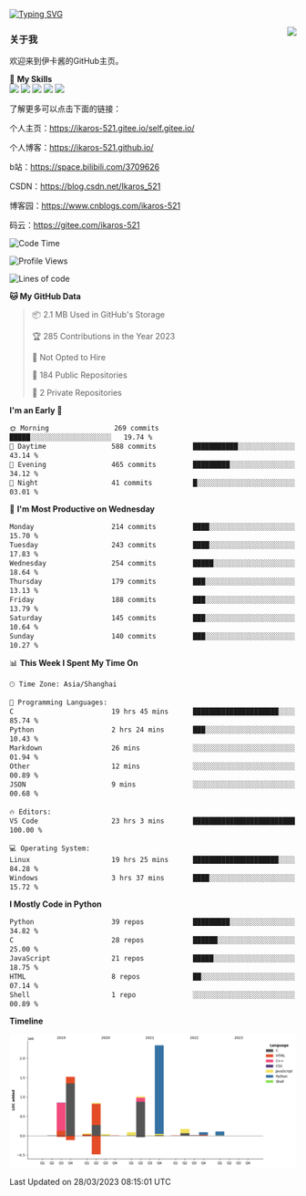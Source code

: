 [![Typing SVG](https://readme-typing-svg.herokuapp.com?size=25&duration=2500&color=8C43EA&vCenter=true&width=200&height=40&lines=Hi+Welcome+%F0%9F%91%8B%F0%9F%8F%BB;I'm+Love丶伊卡洛斯)](https://git.io/typing-svg)

<a href="#">
  <img align="right" src="https://github-readme-stats.vercel.app/api?username=Ikaros-521&count_private=true&show_icons=true&bg_color=15,f2f7fd,E0EAFC" />
</a>

### 关于我

欢迎来到伊卡酱的GitHub主页。

🌟 **My Skills**  
![](https://img.shields.io/badge/-C-A8B9CC?style=flat-square&logo=C&logoColor=fff)
![](https://img.shields.io/badge/-Python-3776AB?style=flat-square&logo=Python&logoColor=fff)
![](https://img.shields.io/badge/-JavaScript-F7DF1E?style=flat-square&logo=JavaScript&logoColor=fff)
![](https://img.shields.io/badge/-C++-00599C?style=flat-square&logo=Cpp&logoColor=fff)
![](https://img.shields.io/badge/-Linux-000000?style=flat-square&logo=Linux&logoColor=fff)

了解更多可以点击下面的链接：

个人主页：https://ikaros-521.gitee.io/self.gitee.io/

个人博客：https://ikaros-521.github.io/   

b站：https://space.bilibili.com/3709626

CSDN：https://blog.csdn.net/Ikaros_521

博客园：https://www.cnblogs.com/ikaros-521

码云：https://gitee.com/ikaros-521

<!--START_SECTION:waka-->
![Code Time](http://img.shields.io/badge/Code%20Time-70%20hrs%2026%20mins-blue)

![Profile Views](http://img.shields.io/badge/Profile%20Views-5-blue)

![Lines of code](https://img.shields.io/badge/From%20Hello%20World%20I%27ve%20Written-7.1%20million%20lines%20of%20code-blue)

**🐱 My GitHub Data** 

> 📦 2.1 MB Used in GitHub's Storage 
 > 
> 🏆 285 Contributions in the Year 2023
 > 
> 🚫 Not Opted to Hire
 > 
> 📜 184 Public Repositories 
 > 
> 🔑 2 Private Repositories 
 > 
**I'm an Early 🐤** 

```text
🌞 Morning                269 commits         █████░░░░░░░░░░░░░░░░░░░░   19.74 % 
🌆 Daytime                588 commits         ███████████░░░░░░░░░░░░░░   43.14 % 
🌃 Evening                465 commits         █████████░░░░░░░░░░░░░░░░   34.12 % 
🌙 Night                  41 commits          █░░░░░░░░░░░░░░░░░░░░░░░░   03.01 % 
```
📅 **I'm Most Productive on Wednesday** 

```text
Monday                   214 commits         ████░░░░░░░░░░░░░░░░░░░░░   15.70 % 
Tuesday                  243 commits         ████░░░░░░░░░░░░░░░░░░░░░   17.83 % 
Wednesday                254 commits         █████░░░░░░░░░░░░░░░░░░░░   18.64 % 
Thursday                 179 commits         ███░░░░░░░░░░░░░░░░░░░░░░   13.13 % 
Friday                   188 commits         ███░░░░░░░░░░░░░░░░░░░░░░   13.79 % 
Saturday                 145 commits         ███░░░░░░░░░░░░░░░░░░░░░░   10.64 % 
Sunday                   140 commits         ███░░░░░░░░░░░░░░░░░░░░░░   10.27 % 
```


📊 **This Week I Spent My Time On** 

```text
🕑︎ Time Zone: Asia/Shanghai

💬 Programming Languages: 
C                        19 hrs 45 mins      █████████████████████░░░░   85.74 % 
Python                   2 hrs 24 mins       ███░░░░░░░░░░░░░░░░░░░░░░   10.43 % 
Markdown                 26 mins             ░░░░░░░░░░░░░░░░░░░░░░░░░   01.94 % 
Other                    12 mins             ░░░░░░░░░░░░░░░░░░░░░░░░░   00.89 % 
JSON                     9 mins              ░░░░░░░░░░░░░░░░░░░░░░░░░   00.68 % 

🔥 Editors: 
VS Code                  23 hrs 3 mins       █████████████████████████   100.00 % 

💻 Operating System: 
Linux                    19 hrs 25 mins      █████████████████████░░░░   84.28 % 
Windows                  3 hrs 37 mins       ████░░░░░░░░░░░░░░░░░░░░░   15.72 % 
```

**I Mostly Code in Python** 

```text
Python                   39 repos            █████████░░░░░░░░░░░░░░░░   34.82 % 
C                        28 repos            ██████░░░░░░░░░░░░░░░░░░░   25.00 % 
JavaScript               21 repos            █████░░░░░░░░░░░░░░░░░░░░   18.75 % 
HTML                     8 repos             ██░░░░░░░░░░░░░░░░░░░░░░░   07.14 % 
Shell                    1 repo              ░░░░░░░░░░░░░░░░░░░░░░░░░   00.89 % 
```



**Timeline**

![Lines of Code chart](https://raw.githubusercontent.com/Ikaros-521/Ikaros-521/main/assets/bar_graph.png)


 Last Updated on 28/03/2023 08:15:01 UTC
<!--END_SECTION:waka-->


<!--
**Ikaros-521/Ikaros-521** is a ✨ _special_ ✨ repository because its `README.md` (this file) appears on your GitHub profile.

Here are some ideas to get you started:

- 🔭 I’m currently working on ...
- 🌱 I’m currently learning ...
- 👯 I’m looking to collaborate on ...
- 🤔 I’m looking for help with ...
- 💬 Ask me about ...
- 📫 How to reach me: ...
- 😄 Pronouns: ...
- ⚡ Fun fact: ...
-->
